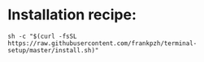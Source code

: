 # Installation recipe:

    sh -c "$(curl -fsSL https://raw.githubusercontent.com/frankpzh/terminal-setup/master/install.sh)"
